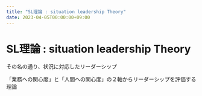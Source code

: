 ```yaml
---
title: "SL理論 : situation leadership Theory"
date: 2023-04-05T00:00:00+09:00
---
```

# SL理論 : situation leadership Theory

その名の通り、状況に対応したリーダーシップ

「業務への関心度」と「人間への関心度」の２軸からリーダーシップを評価する理論